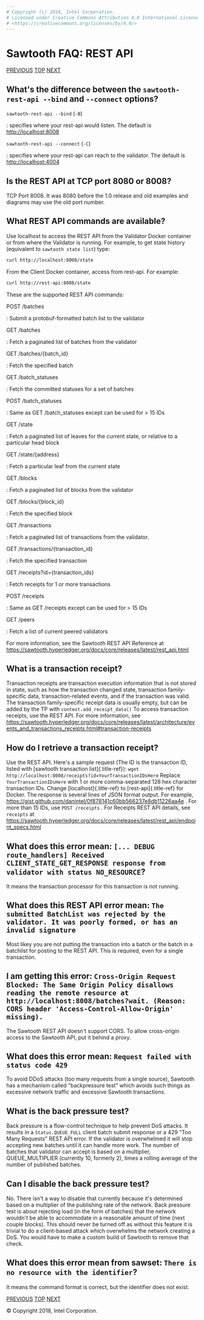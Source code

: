 ```yaml
---
# Copyright (c) 2018, Intel Corporation.
# Licensed under Creative Commons Attribution 4.0 International License
# <https://creativecommons.org/licenses/by/4.0/>
---
```

# Sawtooth FAQ: REST API

[PREVIOUS](/faq/client/) [TOP](/faq/) [NEXT](/faq/permissioning/)

## What\'s the difference between the `sawtooth-rest-api --bind` and `--connect` options?

`sawtooth-rest-api --bind` (`-B`)

:   specifies where your rest-api would listen. The default is
    <http://localhost:8008>

`sawtooth-rest-api --connect` (`-C`)

:   specifies where your rest-api can reach to the validator. The
    default is <http://localhost:4004>

## Is the REST API at TCP port 8080 or 8008?

TCP Port 8008. It was 8080 before the 1.0 release and old examples and
diagrams may use the old port number.

## What REST API commands are available?

Use localhost to access the REST API from the Validator Docker container
or from where the Validator is running. For example, to get state
history (equivalent to `sawtooth state list`) type:

``` sh
curl http://localhost:8008/state
```

From the Client Docker container, access from rest-api. For example:

``` sh
curl http://rest-api:8008/state
```

These are the supported REST API commands:

POST /batches

:   Submit a protobuf-formatted batch list to the validator

GET /batches

:   Fetch a paginated list of batches from the validator

GET /batches/{batch_id}

:   Fetch the specified batch

GET /batch_statuses

:   Fetch the committed statuses for a set of batches

POST /batch_statuses

:   Same as GET /batch_statuses except can be used for > 15 IDs

GET /state

:   Fetch a paginated list of leaves for the current state, or relative
    to a particular head block

GET /state/{address}

:   Fetch a particular leaf from the current state

GET /blocks

:   Fetch a paginated list of blocks from the validator

GET /blocks/{block_id}

:   Fetch the specified block

GET /transactions

:   Fetch a paginated list of transactions from the validator.

GET /transactions/{transaction_id}

:   Fetch the specified transaction

GET /receipts?id={transaction_ids}

:   Fetch receipts for 1 or more transactions

POST /receipts

:   Same as GET /receipts except can be used for > 15 IDs

GET /peers

:   Fetch a list of current peered validators

For more information, see the Sawtooth REST API Reference at
<https://sawtooth.hyperledger.org/docs/core/releases/latest/rest_api.html>

## What is a transaction receipt?

Transaction receipts are transaction execution information that is not
stored in state, such as how the transaction changed state, transaction
family-specific data, transaction-related events, and if the transaction
was valid. The transaction family-specific receipt data is usually
empty, but can be added by the TP with `context.add_receipt_data()` To
access transaction receipts, use the REST API. For more information, see
<https://sawtooth.hyperledger.org/docs/core/releases/latest/architecture/events_and_transactions_receipts.html#transaction-receipts>

## How do I retrieve a transaction receipt?

Use the REST API. Here\'s a sample request (The ID is the transaction
ID, listed with [sawtooth transaction list]{.title-ref}):
`wget http://localhost:8008/receipts?id=YourTransactionIDsHere` Replace
`YourTransactionIDsHere` with 1 or more comma-separated 128 hex
character transaction IDs. Change [localhost]{.title-ref} to
[rest-api]{.title-ref} for Docker. The response is several lines of JSON
format output. For example,
<https://gist.github.com/danintel/0f878141c60bb566237e8db11226aa4e> .
For more than 15 IDs, use `POST /receipts` . For Receipts REST API
details, see `receipts` at
<https://sawtooth.hyperledger.org/docs/core/releases/latest/rest_api/endpoint_specs.html>

## What does this error mean: `[... DEBUG route_handlers] Received CLIENT_STATE_GET_RESPONSE response from validator with status NO_RESOURCE`?

It means the transaction processor for this transaction is not running.

## What does this REST API error mean: `The submitted BatchList was rejected by the validator. It was poorly formed, or has an invalid signature`

Most likey you are not putting the transaction into a batch or the batch
in a batchlist for posting to the REST API. This is required, even for a
single transaction.

## I am getting this error: `Cross-Origin Request Blocked: The Same Origin Policy disallows reading the remote resource at http://localhost:8008/batches?wait. (Reason: CORS header 'Access-Control-Allow-Origin' missing).`

The Sawtooth REST API doesn\'t support CORS. To allow cross-origin
access to the Sawtooth API, put it behind a proxy.

## What does this error mean: `Request failed with status code 429`

To avoid DDoS attacks (too many requests from a single source), Sawtooth
has a mechanism called \"backpressure test\" which avoids such things as
excessive network traffic and excessive Sawtooth transactions.

## What is the back pressure test?

Back pressure is a flow-control technique to help prevent DoS attacks.
It results in a `Status.QUEUE_FULL` client batch submit response or a
429 \"Too Many Requests\" REST API error. If the validator is
overwhelmed it will stop accepting new batches until it can handle more
work. The number of batches that validator can accept is based on a
multiplier, QUEUE_MULTIPLIER (currently 10, formerly 2), times a rolling
average of the number of published batches.

## Can I disable the back pressure test?

No. There isn\'t a way to disable that currently because it\'s
determined based on a multiplier of the publishing rate of the network.
Back pressure test is about rejecting load (in the form of batches) that
the network wouldn\'t be able to accommodate in a reasonable amount of
time (next couple blocks). This should never be turned off as without
this feature it is trivial to do a client-based attack which overwhelms
the network creating a DoS. You would have to make a custom build of
Sawtooth to remove that check.

## What does this error mean from sawset: `There is no resource with the identifier`?

It means the command format is correct, but the identifier does not
exist.

[PREVIOUS](/faq/client/) [TOP](/faq/) [NEXT](/faq/permissioning/)

© Copyright 2018, Intel Corporation.
